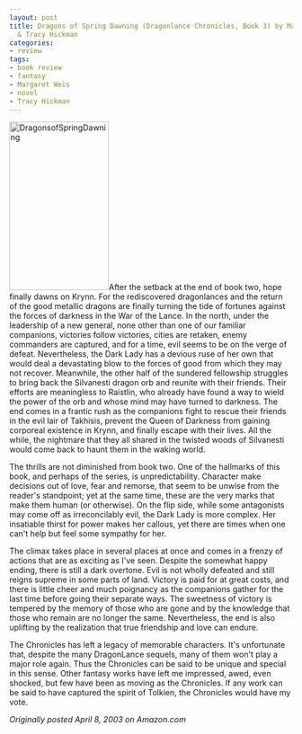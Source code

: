 ```yaml
---
layout: post
title: Dragons of Spring Dawning (Dragonlance Chronicles, Book 3) by Margaret Weis
  & Tracy Hickman
categories:
- review
tags:
- book review
- fantasy
- Margaret Weis
- novel
- Tracy Hickman
---
```

<img title="DragonsofSpringDawning" src="http://www.yentran.org/blog/wp-content/uploads/2011/09/DragonsofSpringDawning.jpg" width="177" height="300" />After the setback at the end of book two, hope finally dawns on Krynn. For the rediscovered dragonlances and the return of the good metallic dragons are finally turning the tide of fortunes against the forces of darkness in the War of the Lance. In the north, under the leadership of a new general, none other than one of our familiar companions, victories follow victories, cities are retaken, enemy commanders are captured, and for a time, evil seems to be on the verge of defeat. Nevertheless, the Dark Lady has a devious ruse of her own that would deal a devastating blow to the forces of good from which they may not recover. Meanwhile, the other half of the sundered fellowship struggles to bring back the Silvanesti dragon orb and reunite with their friends. Their efforts are meaningless to Raistlin, who already have found a way to wield the power of the orb and whose mind may have turned to darkness. The end comes in a frantic rush as the companions fight to rescue their friends in the evil lair of Takhisis, prevent the Queen of Darkness from gaining corporeal existence in Krynn, and finally escape with their lives. All the while, the nightmare that they all shared in the twisted woods of Silvanesti would come back to haunt them in the waking world.

The thrills are not diminished from book two. One of the hallmarks of this book, and perhaps of the series, is unpredictability. Character make decisions out of love, fear and remorse, that seem to be unwise from the reader's standpoint; yet at the same time, these are the very marks that make them human (or otherwise). On the flip side, while some antagonists may come off as irreconcilably evil, the Dark Lady is more complex. Her insatiable thirst for power makes her callous, yet there are times when one can't help but feel some sympathy for her.

The climax takes place in several places at once and comes in a frenzy of actions that are as exciting as I've seen. Despite the somewhat happy ending, there is still a dark overtone. Evil is not wholly defeated and still reigns supreme in some parts of land. Victory is paid for at great costs, and there is little cheer and much poignancy as the companions gather for the last time before going their separate ways. The sweetness of victory is tempered by the memory of those who are gone and by the knowledge that those who remain are no longer the same. Nevertheless, the end is also uplifting by the realization that true friendship and love can endure.

The Chronicles has left a legacy of memorable characters. It's unfortunate that, despite the many DragonLance sequels, many of them won't play a major role again. Thus the Chronicles can be said to be unique and special in this sense. Other fantasy works have left me impressed, awed, even shocked, but few have been as moving as the Chronicles. If any work can be said to have captured the spirit of Tolkien, the Chronicles would have my vote.

*Originally posted April 8, 2003 on Amazon.com*
